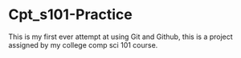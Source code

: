# Cpt_s101-Practice
This is my first ever attempt at using Git and Github, this is a project assigned by my college comp sci 101 course.
